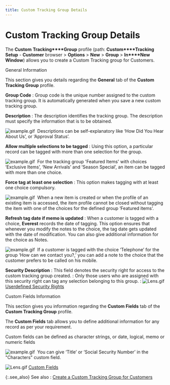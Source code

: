 ```yaml
---
title: Custom Tracking Group Details
---
```


# Custom Tracking Group Details


The **Custom** **Tracking****Group** profile (path: **Custom****Tracking** **Setup**  - **Customer** browser > **Options** > **New**  > **Group** > **In****New** **Window**)  allows you to create a Custom Tracking group for Customers.


General Information


This section gives you details regarding the **General**  tab of the **Custom Tracking Group** profile.


**Group Code**
: Group code is the unique number assigned to the  custom tracking group. It is automatically generated when you save a new  custom tracking group.


**Description**
: The description identifies the tracking group. The  description must specify the information that is to be obtained.


![example.gif]({{site.ct_baseurl}}/img/example.gif)  Descriptions  can be self-explanatory like ‘How Did You Hear About Us’, or ‘Approval  Status’.


**Allow multiple selections to be tagged**
: Using this option, a particular record can be tagged  with more than one selection for the group.


![example.gif]({{site.ct_baseurl}}/img/example.gif)  For  the tracking group 'Featured Items' with choices ‘Exclusive Items’, ‘New  Arrivals’ and ‘Season Special’, an item can be tagged with more than one  choice.


**Force tag at least one selection**
: This option makes tagging with at least one choice  compulsory.


![example.gif]({{site.ct_baseurl}}/img/example.gif)  When  a new item is created or when the profile of an existing item is accessed,  the item profile cannot be closed without tagging the item with one of  the choices for the defined group ‘Featured items’.


**Refresh tag date if memo is updated**
: When a customer is tagged with a choice, **Everest**  records the date of tagging. This option ensures that whenever you modify  the notes to the choice, the tag date gets updated with the date of modification.  You can also give additional information for the choice as Notes.


![example.gif]({{site.ct_baseurl}}/img/example.gif)  If  a customer is tagged with the choice ‘Telephone’ for the group ‘How can  we contact you?,’ you can add a note to the choice that the customer prefers  to be called on his mobile.


**Security Description**
: This field denotes the security right for access  to the custom tracking group created.
: Only those users who are assigned with this security  right can tag any selection belonging to this group.
: ![Lens.gif]({{site.ct_baseurl}}/img/lens.gif) [Userdefined  Security Rights]({{site.sc_chm}}/options/security/security-rights/userdefined_security_rights.html)


Custom Fields Information


This section gives you information regarding the **Custom 
 Fields** tab of the **Custom Tracking 
 Group** profile.


The **Custom Fields** tab allows  you to define additional information for any record as per your requirement.


Custom fields can be defined as character strings, or date, logical,  memo or numeric fields


![example.gif]({{site.ct_baseurl}}/img/example.gif)  You  can give ‘Title’ or ‘Social Security Number’  in the "Characters" custom field.


![Lens.gif]({{site.ct_baseurl}}/img/lens.gif) [Custom  Fields]({{site.sc_chm}}/options/miscellaneous-set-up/custom-fields/custom_fields_setupco.html)


{:.see_also}
See also
: [Create  a Custom Tracking Group for Customers]({{site.ct_baseurl}}/customer-tracking/create_a_custom_tracking_group_for_customers.html)
